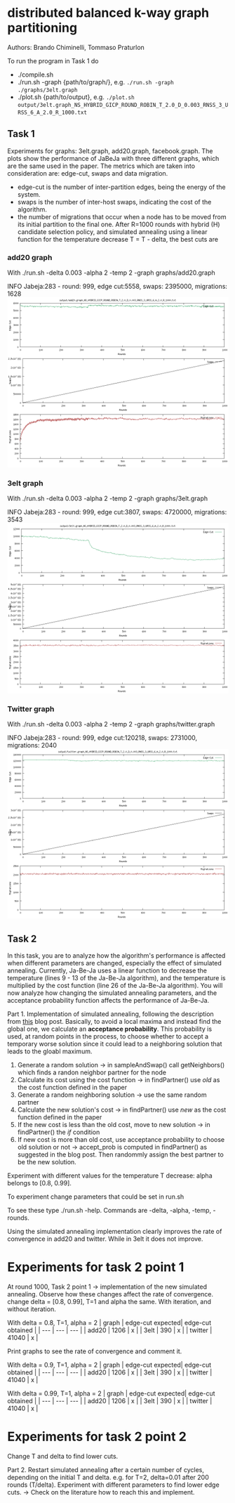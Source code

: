 # distributed balanced k-way graph partitioning

Authors: Brando Chiminelli, Tommaso Praturlon

To run the program in Task 1 do
- ./compile.sh
- ./run.sh -graph {path/to/graph/}, e.g. `./run.sh -graph ./graphs/3elt.graph`
- ./plot.sh {path/to/output}, e.g. `./plot.sh output/3elt.graph_NS_HYBRID_GICP_ROUND_ROBIN_T_2.0_D_0.003_RNSS_3_URSS_6_A_2.0_R_1000.txt`

## Task 1 
Experiments for graphs: 3elt.graph, add20.graph, facebook.graph.
The plots show the performance of JaBeJa with three different graphs, which are the same used in the paper.
The metrics which are taken into consideration are: edge-cut, swaps and data migration.
- edge-cut is the number of inter-partition edges, being the energy of the system.
- swaps is the number of inter-host swaps, indicating the cost of the algorithm.
- the number of migrations that occur when a node has to be moved from its initial partition to the final one.
After R=1000 rounds with hybrid (H) candidate selection policy, and simulated annealing using a linear function for the temperature decrease T = T - delta, the best cuts are

### add20 graph
With ./run.sh -delta 0.003 -alpha 2 -temp 2 -graph graphs/add20.graph

INFO  Jabeja:283 - round: 999, edge cut:5558, swaps: 2395000, migrations: 1628
![add20](plots/graph_add20.png)

### 3elt graph
With ./run.sh -delta 0.003 -alpha 2 -temp 2 -graph graphs/3elt.graph

INFO  Jabeja:283 - round: 999, edge cut:3807, swaps: 4720000, migrations: 3543
![3elt](plots/graph_3elt.png)

### Twitter graph
With ./run.sh -delta 0.003 -alpha 2 -temp 2 -graph graphs/twitter.graph

INFO  Jabeja:283 - round: 999, edge cut:120218, swaps: 2731000, migrations: 2040
![twitter](plots/graph_twitter.png)

## Task 2

In this task, you are to analyze how the algorithm's performance is affected when different parameters are changed, especially the effect of simulated annealing. Currently, Ja-Be-Ja uses a linear function to decrease the temperature (lines 9 - 13 of the Ja-Be-Ja algorithm), and the temperature is multiplied by the cost function (line 26 of the Ja-Be-Ja algorithm). You will now analyze how changing the simulated annealing parameters, and the acceptance probability function affects the performance of Ja-Be-Ja.

Part 1. Implementation of simulated annealing, following the description from [this](http://katrinaeg.com/simulated-annealing.html) blog post. Basically, to avoid a local maxima and instead find the global one, we calculate an **acceptance probability**. This probability is used, at random points in the process, to choose whether to accept a temporary worse solution since it could lead to a neighboring solution that leads to the gloabl maximum.

1. Generate a random solution -> in sampleAndSwap() call getNeighbors() which finds a randon neighbor partner for the node
2. Calculate its cost using the cost function -> in findPartner() use _old_ as the cost function defined in the paper
3. Generate a random neighboring solution -> use the same random partner
4. Calculate the new solution's cost -> in findPartner() use _new_ as the cost function defined in the paper
5. If the new cost is less than the old cost, move to new solution -> in findPartner() the _if_ condition
6. If new cost is more than old cost, use acceptance probability to choose old solution or not -> accept_prob is computed in findPartner() as suggested in the blog post. Then randommly assign the best partner to be the new solution.

Experiment with different values for the temperature T decrease: alpha belongs to [0.8, 0.99].

To experiment change parameters that could be set in run.sh

To see these type ./run.sh -help. Commands are -delta, -alpha, -temp, -rounds.

Using the simulated annealing implementation clearly improves the rate of convergence in add20 and twitter. While in 3elt it does not improve.

# Experiments for task 2 point 1
At round 1000, 
Task 2 point 1 -> implementation of the new simulated annealing. Observe how these changes affect the rate of convergence.
change delta = [0.8, 0.99], T=1 and alpha the same. With iteration, and without iteration.

With delta = 0.8, T=1, alpha = 2
| graph | edge-cut expected| edge-cut obtained |
| --- | --- | --- |
| add20 | 1206 | x |
| 3elt	| 390 | x |
| twitter | 41040 | x |

Print graphs to see the rate of convergence and comment it.

With delta = 0.9, T=1, alpha = 2
| graph | edge-cut expected| edge-cut obtained |
| --- | --- | --- |
| add20 | 1206 | x |
| 3elt	| 390 | x |
| twitter | 41040 | x |

With delta = 0.99, T=1, alpha = 2
| graph | edge-cut expected| edge-cut obtained |
| --- | --- | --- |
| add20 | 1206 | x |
| 3elt	| 390 | x |
| twitter | 41040 | x |


# Experiments for task 2 point 2

Change T and delta to find lower cuts. 

Part 2. Restart simulated annealing after a certain number of cycles, depending on the initial T and delta. e.g. for T=2, delta=0.01 after 200 rounds (T/delta). Experiment with different parameters to find lower edge cuts. -> Check on the literature how to reach this and implement.
